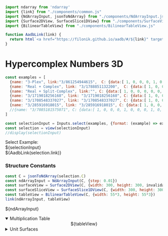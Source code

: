 <div style="display:none">
$$
\newcommand{\I}[1]{#1}
\newcommand{\K}[1]{#1}
\newcommand{\A}[1]{\mathbf{#1}}
\newcommand{\scalars}[2][]{\K{#2}\I{#1}}
\newcommand{\versors}[2][]{\A{#2}\I{#1}}
\newcommand{\xs}[1]{\scalars[^{#1}]{x}}
\newcommand{\ys}[1]{\scalars[^{#1}]{y}}
\newcommand{\zs}[1]{\scalars[^{#1}]{z}}
\newcommand{\es}[1]{\versors[_{#1}]{e}}
\newcommand{\fs}[1]{\versors[_{#1}]{f}}
\newcommand{\Xs}[2]{\scalars[_{#1}^{#2}]{X}}
\newcommand{\Ys}[2]{\scalars[_{#1}^{#2}]{Y}}
\newcommand{\Zs}[2]{\scalars[_{#1}^{#2}]{Z}}
\newcommand{\Cs}[3]{\scalars[_{#1#2}^{#3}]{C}}
$$
</div>

```js
import ndarray from 'ndarray'
import {link} from "./components/common.js"
import {NdArrayInput, jsonToNdArray} from "./components/NdArrayInput.js"
import {Surface2DView, SurfaceSlice1DView} from "./components/SurfaceView.js"
import {BilinearTableView} from "./components/BilinearTableView.js"

function AadbLink(link) {
  return html`<a href="https://filonik.github.io/aadb/#/${link}" target="_blank">AADB</a>`
}
```

# Hypercomplex Numbers 3D

<!--
$$
\A{x} = \xs{0}\es{0} + \xs{1}\es{1} + \xs{2}\es{2}
$$

## Examples
-->

```js
const examples = [
  {name: "3-Plex", link:"3/861254944615",  C: {data:[ 1, 0, 0, 0, 1, 0, 0, 0, 1, 0, 1, 0, 0, 0, 1, 1, 0, 0, 0, 0, 1, 1, 0, 0, 0, 1, 0 ], shape:[3,3,3]}},
  {name: "Real + Complex", link: "3/1788851132200",  C: {data:[ 1, 0, 0, 0, 0, 0, 0, 0, 0, 0, 0, 0, 0, 1, 0, 0, 0, 1, 0, 0, 0, 0, 0, 1, 0, -1, 0 ], shape:[3,3,3]}},
  {name: "Real + Split-Complex", link:"", C: {data:[ 1, 0, 0, 0, 0, 0, 0, 0, 0, 0, 0, 0, 0, 1, 0, 0, 0, 1, 0, 0, 0, 0, 0, 1, 0, 1, 0 ], shape:[3,3,3]}},
  {name: "3/1719018256168", link: "3/1719018256168", C: {data:[ 1, 0, 0, 0, 1, 0, 0, 0, 1, 0, 1, 0, 0, 0, 1, -1, 0, 0, 0, 0, 1, -1, 0, 0, 0, -1, 0 ], shape:[3,3,3]}},
  {name: "3/1708548337027", link: "3/1708548337027", C: {data:[ 1, 0, 0, 0, 1, 0, 0, 0, 1, 0, 1, 0, 0, 0, -1, 1, 0, 0, 0, 0, 1, 1, 0, 0, 0, -1, 0 ], shape:[3,3,3]}},
  {name: "3/285916918015", link: "3/285916918015", C: {data:[ 1, 0, 0, 0, 1, 0, 0, 0, 1, 0, 1, 0, 1, 0, 0, 0, 0, 0, 0, 0, 1, 0, 0, 0, 1, 0, 0 ], shape:[3,3,3]}},
  //{name: "3/7085181575071", C: {data:[ 1, 0, 0, 0, 1, 0, 0, 0, 1, 0, 1, 0, 1, 1, 1, -1, 0, 0, 0, 0, 1, -1, 0, 0, 1, -1, -1 ], shape:[3,3,3]}},
]

const selectionInput = Inputs.select(examples, {format: (example) => example.name})
const selection = view(selectionInput)
//display(selectionInput)
```

<p>
<div class="flex flex-row gap-2">
<div class="text-sm">Select Example:</div>
${selectionInput}
<div>
${AadbLink(selection.link)}
</div>
</div>
</p>

### Structure Constants

```js
const C = jsonToNdArray(selection.C)
const ndArrayInput = NdArrayInput(C, {step: 0.01})
const surfaceView = Surface2DView(C, {width: 300, height: 300, invalidation})
const surfaceSliceView = SurfaceSlice1DView(C, {width: 300, height: 300, invalidation})
const tableView = BilinearTableView(C, {width: 55*3, height: 55*3})
link(ndArrayInput, tableView)
```

${ndArrayInput}

<details open>
  <summary>Multiplication Table</summary>
  <div class="card" style="text-align: center">
    ${tableView}
  </div>
</details>

<details>
  <summary>Unit Surfaces</summary>
  <div class="card">
    ${surfaceView}
  </div>
  <div class="card">
    ${surfaceSliceView}
  </div>
</details>
